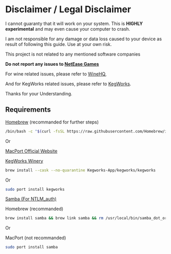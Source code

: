 # Disclaimer / Legal Disclaimer
I cannot guaranty that it will work on your system. This is **HIGHLY experimental** and may even cause your computer to crash. 

I am not responsible for any damage or data loss caused to your device as result of following this guide. Use at your own risk.

This project is not related to any mentioned software companies

**Do not report any issues to [NetEase Games](https://www.neteasegames.com)**
 
For wine related issues, please refer to [WineHQ](winehq.org),

And for KegWorks related issues, please refer to [KegWorks](https://github.com/Kegworks-App/Kegworks).
 
Thanks for your Understanding.

## Requirements
[Homebrew](https://brew.sh) (recommanded for further steps)

```bash
/bin/bash -c "$(curl -fsSL https://raw.githubusercontent.com/Homebrew/install/HEAD/install.sh)"
```
Or

[MacPort Official Website](https://www.macports.org/install.php)

[KegWorks Winery](https://github.com/Kegworks-App/Kegworks)

```bash
brew install --cask --no-quarantine Kegworks-App/kegworks/kegworks
```

Or

```bash
sudo port install kegworks
```

[Samba (For NTLM_auth)](https://www.samba.org)

Homebrew (recommanded)

```bash
brew install samba && brew link samba && rm /usr/local/bin/samba_dot_org_smbd && rm /usr/local/bin/winbindd
```

Or

MacPort (not recommanded)

```bash
sudo port install samba
```

